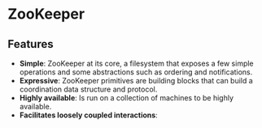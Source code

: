 # ZooKeeper
## Features
* **Simple**: ZooKeeper at its core, a filesystem that exposes a few simple operations and some abstractions such as ordering and notifications.
* **Expressive**: ZooKeeper primitives are building blocks that can build a coordination data structure and protocol.
* **Highly available**:  Is run on a collection of machines to be highly available.
* **Facilitates loosely coupled interactions**: